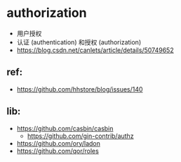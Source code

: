 

# authorization

- 用户授权
-  认证 (authentication) 和授权 (authorization) 
- https://blog.csdn.net/canlets/article/details/50749652


## ref:

- https://github.com/hhstore/blog/issues/140


## lib:

- https://github.com/casbin/casbin
    - https://github.com/gin-contrib/authz
- https://github.com/ory/ladon
- https://github.com/qor/roles



